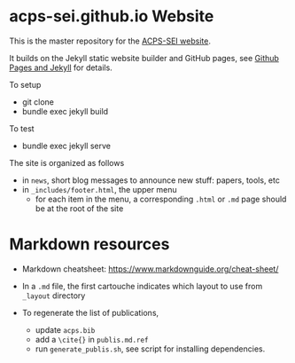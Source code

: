 # acps-sei.github.io Website

This is the master repository for the [ACPS-SEI website](https://acps-sei.github.io).

It builds on the Jekyll static website builder
and GitHub pages, see [Github Pages and Jekyll](https://docs.github.com/en/github/working-with-github-pages/setting-up-a-github-pages-site-with-jekyll) for details.

To setup
- git clone
- bundle exec jekyll build

To test
- bundle exec jekyll serve

The site is organized as follows

- in `news`, short blog messages to announce new stuff: papers, tools, etc
- in `_includes/footer.html`, the upper menu
  - for each item in the menu, a corresponding `.html` or `.md` page should be at the root of the site

# Markdown resources

* Markdown cheatsheet: https://www.markdownguide.org/cheat-sheet/

* In a `.md` file, the first cartouche indicates which layout to use from `_layout` directory

* To regenerate the list of publications,
    - update `acps.bib`
    - add a `\cite{}` in `publis.md.ref`
    - run `generate_publis.sh`, see script for installing dependencies.